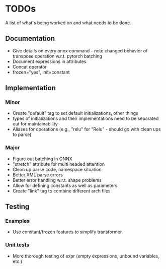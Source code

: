 # TODOs

A list of what's being worked on and what needs to be done.

## Documentation
- Give details on every onnx command - note changed behavior of transpose operation w.r.t. pytorch batching
- Document expressions in attributes
- Concat operator
- frozen="yes", init=constant

## Implementation

### Minor
- Create "default" tag to set default initializations, other things
- types of initializations and their implementations need to be separated out for maintainability
- Aliases for operations (e.g., "relu" for "Relu" - should go with clean ups to parse)

### Major
- Figure out batching in ONNX
- "stretch" attribute for multi headed attention
- Clean up parse code, namespace situation
- Better XML parse errors
- Better error handling w.r.t. shape problems
- Allow for defining constants as well as parameters
- Create "link" tag to combine different arch files

## Testing

### Examples
- Use constant/frozen features to simplify transformer

### Unit tests
- More thorough testing of expr (empty expressions, unbound variables, etc.)
